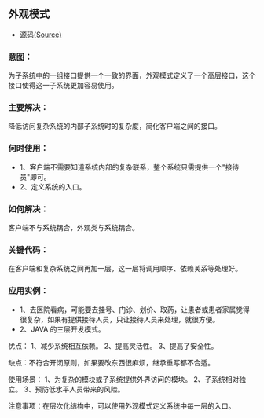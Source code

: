 ## 外观模式
- [源码(Source)](../facade)
### 意图：
为子系统中的一组接口提供一个一致的界面，外观模式定义了一个高层接口，这个接口使得这一子系统更加容易使用。

### 主要解决：
降低访问复杂系统的内部子系统时的复杂度，简化客户端之间的接口。

### 何时使用： 
- 1、客户端不需要知道系统内部的复杂联系，整个系统只需提供一个"接待员"即可。 
- 2、定义系统的入口。

### 如何解决：
客户端不与系统耦合，外观类与系统耦合。

### 关键代码：
在客户端和复杂系统之间再加一层，这一层将调用顺序、依赖关系等处理好。

### 应用实例： 
- 1、去医院看病，可能要去挂号、门诊、划价、取药，让患者或患者家属觉得很复杂，如果有提供接待人员，只让接待人员来处理，就很方便。 
- 2、JAVA 的三层开发模式。

优点： 1、减少系统相互依赖。 2、提高灵活性。 3、提高了安全性。

缺点：不符合开闭原则，如果要改东西很麻烦，继承重写都不合适。

使用场景： 1、为复杂的模块或子系统提供外界访问的模块。 2、子系统相对独立。 3、预防低水平人员带来的风险。

注意事项：在层次化结构中，可以使用外观模式定义系统中每一层的入口。